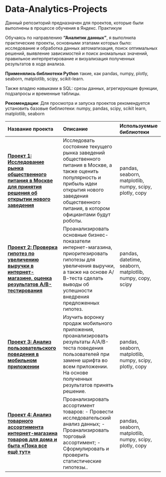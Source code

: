 # **Data-Analytics-Projects**
Данный репозиторий предназначен для проектов, которые были выполнены в процессе обучения в Яндекс. Практикум

Обучаясь по направлению **“Аналитик данных”**, я выполнила практические проекты, основными этапами которых было: исследование и обработка данных автоматизация, поиск оптимальных решений, выявление зависимостей и поиск аномальных значений, правильное интерпретирование и визуализация полученных результатов в ходе анализа. 

**Применялись библиотеки Python** такие, как pandas, numpy, plotly, seaborn, matplotlib, scipy, scikit-learn. 

Также владею навыками в SQL: срезы данных, агрегирующие функции, подзапросы и временные таблицы.

**Рекомендации**: Для просмотра и запуска проектов рекомендуется установить базовые библиотеки: numpy, pandas, scipy, scikit learn, matplotlib, seaborn


| Название проекта | Описание | Используемые библиотеки | 
| :---------------------- | :---------------------- | :---------------------- |
| [**Проект 1: Исследование рынка общественного питания в Москве для принятия решения об открытии нового заведения**](project_1) | Исследовать состояние текущего рынка заведений общественного питания в Москве, а также оценить популярность и прибыль идеи открытия нового заведения общественного питания, в котором официантами будут роботы. | pandas, seaborn, matplotlib, numpy, scipy, plotly, copy |
| [**Проект 2: Проверка гипотез по увеличению выручки в интернет-магазине, оценка результатов А/В-тестирования**](https://github.com/alinakhannikova/Data-Analytics-Projects/tree/main/project_2) | Проанализировать основные бизнес-показатели интернет-магазина, приоритезировать гипотезы для увеличения выручки, а также на основе А/В-теста сделать выводы об успешности внедрения предложенных гипотез. | pandas, datetime, seaborn, matplotlib, numpy, copy, scipy
| [**Проект 3: Анализ пользовательского поведения в мобильном приложении**](https://github.com/alinakhannikova/Data-Analytics-Projects/tree/main/project_3)| Изучить воронку продаж мобильного приложения, проанализировать результаты А/А/В-теста поведения пользователей при замене шрифта во всем приложении. На основе полученных результатов принять решение. | pandas, seaborn, matplotlib, numpy, scipy, plotly, copy
| [**Проект 4: Анализ товарного ассортимента интернет-магазина товаров для дома и быта «Пока все ещё тут»**](https://github.com/alinakhannikova/Data-Analytics-Projects/tree/main/project_4)| Проанализировать ассортимент товаров: - Провести исследовательский анализ данных; - Проанализировать торговый ассортимент; - Сформулировать и проверить статистические гипотезы.. | pandas, seaborn, matplotlib, numpy, scipy, plotly, copy
